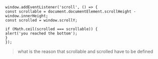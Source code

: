 ```
window.addEventListener('scroll', () => {
const scrollable = document.documentElement.scrollHeight - window.innerHeight;
const scrolled = window.scrollY;

if (Math.ceil(scrolled === scrollable)) {
alert('you reached the bottom');
}
});
```

> what is the reason that scrollable and scrolled have to be defined
